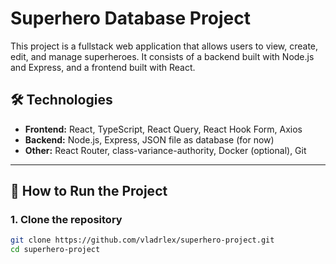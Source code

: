 # Superhero Database Project

This project is a fullstack web application that allows users to view, create, edit, and manage superheroes. It consists of a backend built with Node.js and Express, and a frontend built with React.

## 🛠️ Technologies

- **Frontend:** React, TypeScript, React Query, React Hook Form, Axios
- **Backend:** Node.js, Express, JSON file as database (for now)
- **Other:** React Router, class-variance-authority, Docker (optional), Git

---

## 🚀 How to Run the Project

### 1. Clone the repository

```bash
git clone https://github.com/vladrlex/superhero-project.git
cd superhero-project
```
